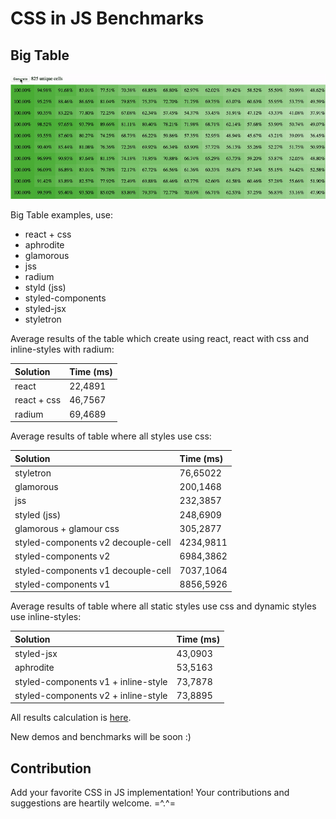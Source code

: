# CSS in JS Benchmarks

## Big Table

![gif](https://github.com/A-gambit/CSS-IN-JS-Benchmarks/blob/master/img.gif)

Big Table examples, use:
- react + css
- aphrodite
- glamorous
- jss
- radium
- styld (jss)
- styled-components
- styled-jsx
- styletron

Average results of the table which create using react, react with css and inline-styles with radium:

|  Solution     | Time (ms)     |
|:--------------|:--------------|
|  react        | 22,4891       |
|  react + css  | 46,7567       |
|  radium       | 69,4689       |

Average results of table where all styles use css:

|  Solution                           | Time (ms)    |
|:------------------------------------|:-------------|
|  styletron                          |  76,65022    |
|  glamorous                          |  200,1468    |
|  jss                                |  232,3857    |
|  styled (jss)                       |  248,6909    |
|  glamorous + glamour css            |  305,2877    |
|  styled-components v2 decouple-cell |  4234,9811   |
|  styled-components v2               |  6984,3862   |
|  styled-components v1 decouple-cell |  7037,1064   |
|  styled-components v1               |  8856,5926   |

Average results of table where all static styles use css and dynamic styles use inline-styles:

|  Solution                            | Time (ms)     |
|:-------------------------------------|:--------------|
|  styled-jsx                          | 43,0903       |
|  aphrodite                           | 53,5163       |
|  styled-components v1 + inline-style | 73,7878       |
|  styled-components v2 + inline-style | 73,8895       |

All results calculation is [here](https://docs.google.com/spreadsheets/d/1kcl_bZpZ63LQiJNTqCzOAgc5TWe_cHPur_f3GpvtqJI/edit?usp=sharing).

New demos and benchmarks will be soon :)

## Contribution

Add your favorite CSS in JS implementation!
Your contributions and suggestions are heartily welcome. =^.^=